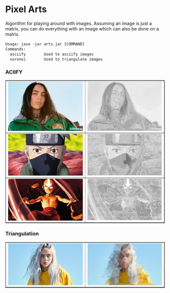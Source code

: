 # Pixel Arts

Algorithm for playing around with images. Assuming an image is just a matrix, you can do everything with an image which can
also be done on a matrix.

```
Usage: java -jar arts.jar [COMMAND]
Commands:
  asciify        Used to asciify images
  voronoi        Used to triangulate images
```

### ACIIFY

<table border="1" width="100%">
    <tr>
        <td><img src="images/eilish.jpg" width="500"></td>
        <td><img src="images/eilish-output.png" width="500"></td>
    </tr>
    <tr>
        <td><img src="images/kakashi.jpg" width="500"></td>
        <td><img src="images/kakashi-output.png" width="500"></td>
    </tr>
    <tr>
        <td><img src="images/aang.png" width="500"></td>
        <td><img src="images/aang-output.png" width="500"></td>
    </tr>
</table>

### Triangulation

<table border="1" width="100%">
    <tr>
        <td><img src="images/eilish-fullhd.jpg" width="500"></td>
        <td><img src="images/eilish-fullhd-output.png" width="500"></td>
    </tr>
</table>